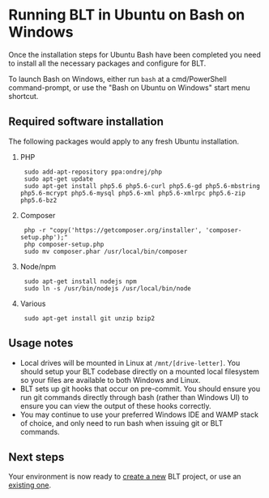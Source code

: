 # Running BLT in Ubuntu on Bash on Windows

Once the installation steps for Ubuntu Bash have been completed you need to install all the necessary packages and configure for BLT.

To launch Bash on Windows, either run `bash` at a cmd/PowerShell command-prompt, or use the "Bash on Ubuntu on Windows" start menu shortcut.

## Required software installation

The following packages would apply to any fresh Ubuntu installation.

1. PHP

        sudo add-apt-repository ppa:ondrej/php
        sudo apt-get update
        sudo apt-get install php5.6 php5.6-curl php5.6-gd php5.6-mbstring php5.6-mcrypt php5.6-mysql php5.6-xml php5.6-xmlrpc php5.6-zip php5.6-bz2

2. Composer

        php -r "copy('https://getcomposer.org/installer', 'composer-setup.php');"
        php composer-setup.php
        sudo mv composer.phar /usr/local/bin/composer

3. Node/npm

        sudo apt-get install nodejs npm
        sudo ln -s /usr/bin/nodejs /usr/local/bin/node

3. Various

        sudo apt-get install git unzip bzip2

## Usage notes

  - Local drives will be mounted in Linux at `/mnt/[drive-letter]`. You should setup your BLT codebase directly on a mounted local filesystem so your files are available to both Windows and Linux.
  - BLT sets up git hooks that occur on pre-commit. You should ensure you run git commands directly through bash (rather than Windows UI) to ensure you can view the output of these hooks correctly.
  - You may continue to use your preferred Windows IDE and WAMP stack of choice, and only need to run bash when issuing git or BLT commands.

## Next steps

Your environment is now ready to [create a new](../readme/creating-new-project.md) BLT project, or use an [existing one](../readme/onboarding.md).

